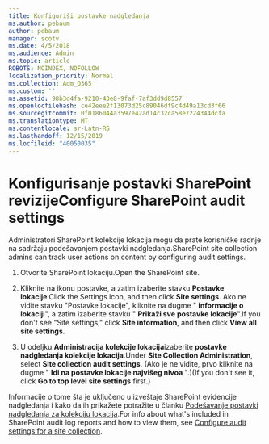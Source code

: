 ```yaml
---
title: Konfiguriši postavke nadgledanja
ms.author: pebaum
author: pebaum
manager: scotv
ms.date: 4/5/2018
ms.audience: Admin
ms.topic: article
ROBOTS: NOINDEX, NOFOLLOW
localization_priority: Normal
ms.collection: Adm_O365
ms.custom: ''
ms.assetid: 98b3d4fa-9210-43e8-9faf-7af3dd9d8557
ms.openlocfilehash: ce42eee2f13073d25c89046df9c4d49a13cd3f66
ms.sourcegitcommit: 0f0186044a3597e42ad14c32ca58e7224344dcfa
ms.translationtype: MT
ms.contentlocale: sr-Latn-RS
ms.lasthandoff: 12/15/2019
ms.locfileid: "40050035"
---
```

# <a name="configure-sharepoint-audit-settings"></a><span data-ttu-id="7021a-102">Konfigurisanje postavki SharePoint revizije</span><span class="sxs-lookup"><span data-stu-id="7021a-102">Configure SharePoint audit settings</span></span>

<span data-ttu-id="7021a-103">Administratori SharePoint kolekcije lokacija mogu da prate korisničke radnje na sadržaju podešavanjem postavki nadgledanja.</span><span class="sxs-lookup"><span data-stu-id="7021a-103">SharePoint site collection admins can track user actions on content by configuring audit settings.</span></span>
  
1. <span data-ttu-id="7021a-104">Otvorite SharePoint lokaciju.</span><span class="sxs-lookup"><span data-stu-id="7021a-104">Open the SharePoint site.</span></span>
    
2. <span data-ttu-id="7021a-105">Kliknite na ikonu postavke, a zatim izaberite stavku **Postavke lokacije**.</span><span class="sxs-lookup"><span data-stu-id="7021a-105">Click the Settings icon, and then click **Site settings**.</span></span> <span data-ttu-id="7021a-106">Ako ne vidite stavku "Postavke lokacije", kliknite na dugme " **informacije o lokaciji**", a zatim izaberite stavku " **Prikaži sve postavke lokacije**".</span><span class="sxs-lookup"><span data-stu-id="7021a-106">If you don't see "Site settings," click **Site information**, and then click **View all site settings**.</span></span>
    
3. <span data-ttu-id="7021a-107">U odeljku **Administracija kolekcije lokacija**izaberite **postavke nadgledanja kolekcije lokacija**.</span><span class="sxs-lookup"><span data-stu-id="7021a-107">Under **Site Collection Administration**, select **Site collection audit settings**.</span></span> <span data-ttu-id="7021a-108">(Ako je ne vidite, prvo kliknite na dugme " **Idi na postavke lokacije najvišeg nivoa** ".)</span><span class="sxs-lookup"><span data-stu-id="7021a-108">(If you don't see it, click **Go to top level site settings** first.)</span></span> 
    
<span data-ttu-id="7021a-109">Informacije o tome šta je uključeno u izveštaje SharePoint evidencije nadgledanja i kako da ih prikažete potražite u članku [Podešavanje postavki nadgledanja za kolekciju lokacija](https://go.microsoft.com/fwlink/?linkid=404050).</span><span class="sxs-lookup"><span data-stu-id="7021a-109">For info about what's included in SharePoint audit log reports and how to view them, see [Configure audit settings for a site collection](https://go.microsoft.com/fwlink/?linkid=404050).</span></span>
  

